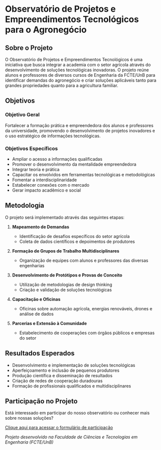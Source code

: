 # Observatório de Projetos e Empreendimentos Tecnológicos para o Agronegócio

## Sobre o Projeto

O Observatório de Projetos e Empreendimentos Tecnológicos é uma iniciativa que busca integrar a academia com o setor agrícola através do desenvolvimento de soluções tecnológicas inovadoras. O projeto reúne alunos e professores de diversos cursos de Engenharia da FCTE/UnB para identificar demandas do agronegócio e criar soluções aplicáveis tanto para grandes propriedades quanto para a agricultura familiar.

## Objetivos

### Objetivo Geral
Fortalecer a formação prática e empreendedora dos alunos e professores da universidade, promovendo o desenvolvimento de projetos inovadores e o uso estratégico de informações tecnológicas.

### Objetivos Específicos
- Ampliar o acesso a informações qualificadas
- Promover o desenvolvimento da mentalidade empreendedora
- Integrar teoria e prática
- Capacitar os envolvidos em ferramentas tecnológicas e metodológicas
- Fomentar a interdisciplinaridade
- Estabelecer conexões com o mercado
- Gerar impacto acadêmico e social

## Metodologia

O projeto será implementado através das seguintes etapas:

1. **Mapeamento de Demandas**
   - Identificação de desafios específicos do setor agrícola
   - Coleta de dados científicos e depoimentos de produtores

2. **Formação de Grupos de Trabalho Multidisciplinares**
   - Organização de equipes com alunos e professores das diversas engenharias

3. **Desenvolvimento de Protótipos e Provas de Conceito**
   - Utilização de metodologias de design thinking
   - Criação e validação de soluções tecnológicas

4. **Capacitação e Oficinas**
   - Oficinas sobre automação agrícola, energias renováveis, drones e análise de dados

5. **Parcerias e Extensão à Comunidade**
   - Estabelecimento de cooperações com órgãos públicos e empresas do setor

## Resultados Esperados

- Desenvolvimento e implementação de soluções tecnológicas
- Aperfeiçoamento e inclusão de pequenos produtores
- Produção científica e disseminação de resultados
- Criação de redes de cooperação duradouras
- Formação de profissionais qualificados e multidisciplinares

## Participação no Projeto

Está interessado em participar do nosso observatório ou conhecer mais sobre nossas soluções?

[Clique aqui para acessar o formulário de participação](https://forms.gle/seu-form-aqui)



*Projeto desenvolvido na Faculdade de Ciências e Tecnologias em Engenharia (FCTE/UnB)*
